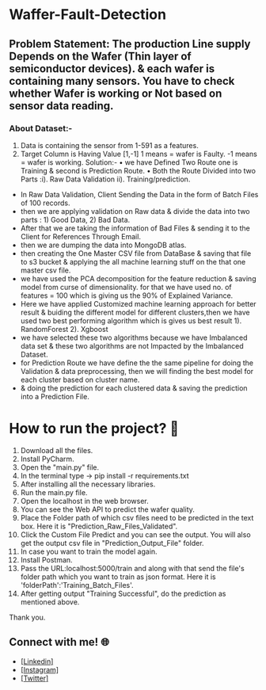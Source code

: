 # Waffer-Fault-Detection

## Problem Statement: The production Line supply Depends on the Wafer (Thin layer of semiconductor devices). & each wafer is containing many sensors. You have to check whether Wafer is working or Not based on sensor data reading.

### About Dataset:- 
 1. Data is containing the sensor from 1-591 as a features.
 2. Target Column is Having Value [1,-1] 1 means = wafer is Faulty. -1 means = wafer is working. Solution:- • we have Defined Two Route one is Training & second is Prediction         Route. • Both the Route Divided into two Parts :i). Raw Data Validation ii). Training/prediction.
 * In Raw Data Validation, Client Sending the Data in the form of Batch Files of 100 records.
 * then we are applying validation on Raw data & divide the data into two parts : 1) Good Data, 2) Bad Data.
 * After that we are taking the information of Bad Files & sending it to the Client for References Through Email.
 * then we are dumping the data into MongoDB atlas.
 * then creating the One Master CSV file from DataBase & saving that file to s3 bucket & applying the all machine learning stuff on the that one master csv file.
 * we have used the PCA decomposition for the feature reduction & saving model from curse of dimensionality. for that we have used no. of features = 100 which is giving us the 90%    of Explained Variance.
 *  Here we have applied Customized machine learning approach for better result & buiding the different model for different clusters,then we have used two best performing          algorithm which is gives us best result 1). RandomForest 2). Xgboost  
 * we have selected these two algorithms because we have Imbalanced data set & these two algorithms are not Impacted by the Imbalanced Dataset.
 * for Prediction Route we have define the the same pipeline for doing the Validation & data preprocessing, then we will finding the best model for each cluster based on cluster name.
 * & doing the prediction for each clustered data & saving the prediction into  a Prediction File.

# How to run the project? :thinking:
1. Download all the files.
2. Install PyCharm.
3. Open the "main.py" file.
4. In the terminal type -> pip install -r requirements.txt
5. After installing all the necessary libraries.
6. Run the main.py file.
7. Open the localhost in the web browser.
8. You can see the Web API to predict the wafer quality.
9. Place the Folder path of which csv files need to be predicted in the text box. Here it is "Prediction_Raw_Files_Validated".
10. Click the Custom File Predict and you can see the output. You will also get the output csv file in "Prediction_Output_File" folder.
11. In case you want to train the model again.
12. Install Postman.
13. Pass the URL:localhost:5000/train and along with that send the file's folder path which you want to train as json format. Here it is 'folderPath':'Training_Batch_Files'.
14. After getting output "Training Successful", do the prediction as mentioned above.

Thank you.

## Connect with me! 🌐
- [[Linkedin]](bit.ly/3xNkOzO)
- [[Instagram]](bit.ly/3eTGyRT)
- [[Twitter]](bit.ly/3aWT16g)
